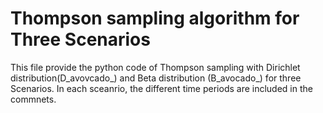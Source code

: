 # Thompson sampling algorithm for Three Scenarios
This file provide the python code of Thompson sampling with Dirichlet distribution(D_avovcado_) and Beta distribution (B_avocado_) for three Scenarios. In each sceanrio, the different time periods are included in the commnets.
